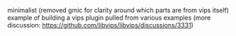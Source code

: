 minimalist (removed gmic for clarity around which parts are from vips itself) example of building a vips plugin pulled from various examples (more discussion: https://github.com/libvips/libvips/discussions/3331)
